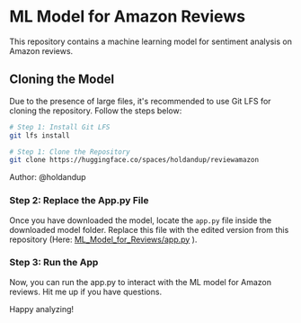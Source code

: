 # ML Model for Amazon Reviews
This repository contains a machine learning model for sentiment analysis on Amazon reviews.

## Cloning the Model 

Due to the presence of large files, it's recommended to use Git LFS for cloning the repository. Follow the steps below:
```bash
# Step 1: Install Git LFS
git lfs install

# Step 1: Clone the Repository
git clone https://huggingface.co/spaces/holdandup/reviewamazon
```
Author: @holdandup

### Step 2: Replace the App.py File

Once you have downloaded the model, locate the `app.py` file inside the downloaded model folder. Replace this file with the edited version from this repository (Here: [ML_Model_for_Reviews/app.py](https://github.com/slfagrouche/Amazon-Team-Fall-DS-Project/edit/main/ML_Model_for_Reviews/app.py)
).

### Step 3: Run the App
Now, you can run the app.py to interact with the ML model for Amazon reviews. Hit me up if you have questions.

Happy analyzing!


